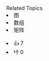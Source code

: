 <div><div>Related Topics</div><div><li>图</li><li>数组</li><li>矩阵</li></div></div><br><div><li>👍 7</li><li>👎 0</li></div>